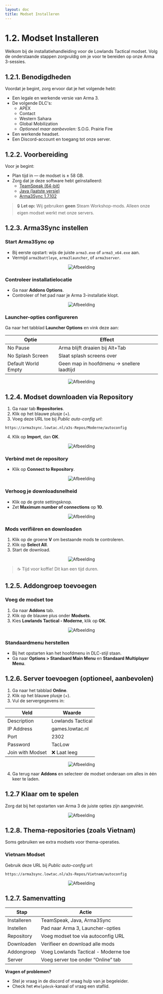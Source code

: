 ```yaml
---
layout: doc
title: Modset Installeren
---
```


# 1.2. Modset Installeren

Welkom bij de installatiehandleiding voor de Lowlands Tactical modset. Volg de onderstaande stappen zorgvuldig om je voor te bereiden op onze Arma 3-sessies.

## 1.2.1. Benodigdheden
Voordat je begint, zorg ervoor dat je het volgende hebt:

- Een legale en werkende versie van Arma 3.
- De volgende DLC's:
  - APEX
  - Contact
  - Western Sahara
  - Global Mobilization
  - *Optioneel maar aanbevolen:* S.O.G. Prairie Fire
- Een werkende headset.
- Een Discord-account en toegang tot onze server.

## 1.2.2. Voorbereiding

Voor je begint:

- Plan tijd in — de modset is ± 58 GB.
- Zorg dat je deze software hebt geïnstalleerd:
  - [TeamSpeak (64-bit)](https://www.teamspeak.com/en/downloads/#ts3client)
  - [Java (laatste versie)](https://java.com/getjava)
  - [Arma3Sync 1.7.102](https://arma3sync.lowtac.nl/Wiki/arma3sync-installer-1-7-102.exe)

> 🔒 **Let op:** Wij gebruiken **geen** Steam Workshop-mods. Alleen onze eigen modset werkt met onze servers.

## 1.2.3. Arma3Sync instellen

### Start Arma3Sync op
- Bij eerste opstart: wijs de juiste `arma3.exe` of `arma3_x64.exe` aan.
- Vermijd `arma3battleye`, `arma3launcher`, of `arma3server`.

<p align="center">
  <img src="/1_algemene_informatie/1_2_modset_installeren/img1.jpg" alt="Afbeelding" />
</p>

### Controleer installatielocatie
- Ga naar **Addons Options**.
- Controleer of het pad naar je Arma 3-installatie klopt.

<p align="center">
  <img src="/1_algemene_informatie/1_2_modset_installeren/img2.jpg" alt="Afbeelding" />
</p>

### Launcher-opties configureren
Ga naar het tabblad **Launcher Options** en vink deze aan:

| Optie              | Effect                                                |
|--------------------|--------------------------------------------------------|
| No Pause           | Arma blijft draaien bij Alt+Tab                       |
| No Splash Screen   | Slaat splash screens over                             |
| Default World Empty| Geen map in hoofdmenu → snellere laadtijd             |

<p align="center">
  <img src="/1_algemene_informatie/1_2_modset_installeren/img3.jpg" alt="Afbeelding" />
</p>

## 1.2.4. Modset downloaden via Repository

1. Ga naar tab **Repositories**.
2. Klik op het blauwe plusje (+).
3. Voeg deze URL toe bij *Public auto-config url*: 

`https://arma3sync.lowtac.nl/a3s-Repos/Moderne/autoconfig`


4. Klik op **Import**, dan **OK**.

<p align="center">
  <img src="/1_algemene_informatie/1_2_modset_installeren/img4.jpg" alt="Afbeelding" />
</p>

### Verbind met de repository
- Klik op **Connect to Repository**.

<p align="center">
  <img src="/1_algemene_informatie/1_2_modset_installeren/img5.jpg" alt="Afbeelding" />
</p>

### Verhoog je downloadsnelheid
- Klik op de grote settingsknop.
- Zet **Maximum number of connections** op **10**.

<p align="center">
  <img src="/1_algemene_informatie/1_2_modset_installeren/img6.jpg" alt="Afbeelding" />
</p>

### Mods verifiëren en downloaden
1. Klik op de groene **V** om bestaande mods te controleren.
2. Klik op **Select All**.
3. Start de download.

<p align="center">
  <img src="/1_algemene_informatie/1_2_modset_installeren/img7.jpg" alt="Afbeelding" />
</p>

> ☕ Tijd voor koffie! Dit kan een tijd duren.

## 1.2.5. Addongroep toevoegen

### Voeg de modset toe
1. Ga naar **Addons** tab.
2. Klik op de blauwe plus onder **Modsets**.
3. Kies **Lowlands Tactical - Moderne**, klik op **OK**.

<p align="center">
  <img src="/1_algemene_informatie/1_2_modset_installeren/img8.jpg" alt="Afbeelding" />
</p>

### Standaardmenu herstellen
- Bij het opstarten kan het hoofdmenu in DLC-stijl staan.
- Ga naar **Options > Standaard Main Menu** en **Standaard Multiplayer Menu**.

## 1.2.6. Server toevoegen (optioneel, aanbevolen)

1. Ga naar het tabblad **Online**.
2. Klik op het blauwe plusje (+).
3. Vul de servergegevens in:

| Veld                | Waarde                |
|---------------------|------------------------|
| Description         | Lowlands Tactical      |
| IP Address          | games.lowtac.nl        |
| Port                | 2302                   |
| Password            | TacLow                 |
| Join with Modset    | ❌ Laat leeg            |

<p align="center">
  <img src="/1_algemene_informatie/1_2_modset_installeren/img9.jpg" alt="Afbeelding" />
</p>

4. Ga terug naar **Addons** en selecteer de modset onderaan om alles in één keer te laden.

## 1.2.7 Klaar om te spelen

Zorg dat bij het opstarten van Arma 3 de juiste opties zijn aangevinkt.

<p align="center">
  <img src="/1_algemene_informatie/1_2_modset_installeren/img10.jpg" alt="Afbeelding" />
</p>

## 1.2.8. Thema-repositories (zoals Vietnam)

Soms gebruiken we extra modsets voor thema-operaties.

### Vietnam Modset

Gebruik deze URL bij *Public auto-config url*:

`https://arma3sync.lowtac.nl/a3s-Repos/Vietnam/autoconfig`


<p align="center">
  <img src="/1_algemene_informatie/1_2_modset_installeren/img11.jpg" alt="Afbeelding" />
</p>

## 1.2.7. Samenvatting

| Stap           | Actie                                     |
|----------------|--------------------------------------------|
| Installeren    | TeamSpeak, Java, Arma3Sync                |
| Instellen      | Pad naar Arma 3, Launcher-opties          |
| Repository     | Voeg modset toe via autoconfig URL        |
| Downloaden     | Verifieer en download alle mods           |
| Addongroep     | Voeg Lowlands Tactical - Moderne toe      |
| Server         | Voeg server toe onder “Online” tab        |

**Vragen of problemen?**
- Stel je vraag in de discord of vraag hulp van je begeleider.
- Check het `#helpdesk`-kanaal of vraag een staflid.